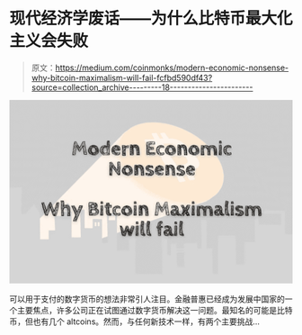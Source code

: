 # 现代经济学废话——为什么比特币最大化主义会失败

> 原文：<https://medium.com/coinmonks/modern-economic-nonsense-why-bitcoin-maximalism-will-fail-fcfbd590df43?source=collection_archive---------18----------------------->

![](img/b7325bb37cf03966630979dea48826f5.png)

可以用于支付的数字货币的想法非常引人注目。金融普惠已经成为发展中国家的一个主要焦点，许多公司正在试图通过数字货币解决这一问题。最知名的可能是比特币，但也有几个 altcoins。然而，与任何新技术一样，有两个主要挑战…